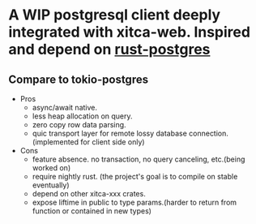 # A WIP postgresql client deeply integrated with xitca-web. Inspired and depend on [rust-postgres](https://github.com/sfackler/rust-postgres)

## Compare to tokio-postgres
- Pros
    - async/await native.
    - less heap allocation on query. 
    - zero copy row data parsing.
    - quic transport layer for remote lossy database connection. (implemented for client side only)
- Cons
    - feature absence. no transaction, no query canceling, etc.(being worked on)
    - require nightly rust. (the project's goal is to compile on stable eventually)
    - depend on other xitca-xxx crates.
    - expose liftime in public to type params.(harder to return from function or contained in new types)
